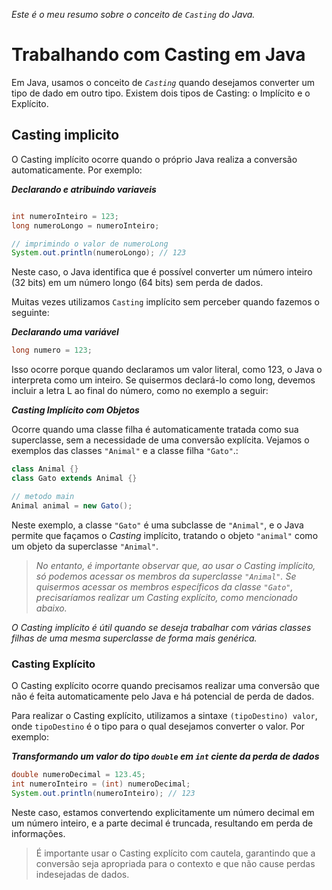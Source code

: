 _Este é o meu resumo sobre o conceito de `Casting` do Java._

# Trabalhando com Casting em Java

Em Java, usamos o conceito de _`Casting`_ quando desejamos converter um tipo de dado em outro tipo. Existem dois tipos de Casting: o Implícito e o Explícito.

## Casting implicito

O Casting implícito ocorre quando o próprio Java realiza a conversão automaticamente. Por exemplo:

**_Declarando e atribuindo variaveis_**
```java

int numeroInteiro = 123;
long numeroLongo = numeroInteiro;

// imprimindo o valor de numeroLong
System.out.println(numeroLongo); // 123

```


Neste caso, o Java identifica que é possível converter um número inteiro (32 bits) em um número longo (64 bits) sem perda de dados.

Muitas vezes utilizamos `Casting` implícito sem perceber quando fazemos o seguinte:

**_Declarando uma variável_**
```java
long numero = 123;
```

Isso ocorre porque quando declaramos um valor literal, como 123, o Java o interpreta como um inteiro. Se quisermos declará-lo como long, devemos incluir a letra L ao final do número, como no exemplo a seguir:

**_Casting Implícito com Objetos_**

Ocorre quando uma classe filha é automaticamente tratada como sua superclasse, sem a necessidade de uma conversão explícita. Vejamos o exemplos das classes `"Animal"` e a classe filha `"Gato"`.:

```java
class Animal {}
class Gato extends Animal {}

// metodo main
Animal animal = new Gato();
```

Neste exemplo, a classe `"Gato"` é uma subclasse de `"Animal"`, e o Java permite que façamos o _Casting_ implícito, tratando o objeto `"animal"` como um objeto da superclasse `"Animal"`.

> _No entanto, é importante observar que, ao usar o Casting implícito, só podemos acessar os membros da superclasse `"Animal"`. Se quisermos acessar os membros específicos da classe `"Gato"`, precisaríamos realizar um Casting explícito, como mencionado abaixo._

_O Casting implícito é útil quando se deseja trabalhar com várias classes filhas de uma mesma superclasse de forma mais genérica._

### Casting Explícito

O Casting explícito ocorre quando precisamos realizar uma conversão que não é feita automaticamente pelo Java e há potencial de perda de dados.

Para realizar o Casting explícito, utilizamos a sintaxe `(tipoDestino) valor`, onde `tipoDestino` é o tipo para o qual desejamos converter o valor. Por exemplo:

**_Transformando um valor do tipo `double` em `int` ciente da perda de dados_**
```java
double numeroDecimal = 123.45;
int numeroInteiro = (int) numeroDecimal;
System.out.println(numeroInteiro); // 123
```

Neste caso, estamos convertendo explicitamente um número decimal em um número inteiro, e a parte decimal é truncada, resultando em perda de informações.

> É importante usar o Casting explícito com cautela, garantindo que a conversão seja apropriada para o contexto e que não cause perdas indesejadas de dados.
